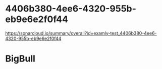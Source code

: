 # 4406b380-4ee6-4320-955b-eb9e6e2f0f44
https://sonarcloud.io/summary/overall?id=examly-test_4406b380-4ee6-4320-955b-eb9e6e2f0f44

# BigBull